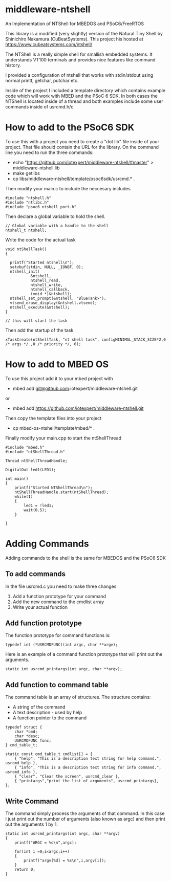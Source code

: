 # middleware-ntshell

An Implementation of NTShell for MBEDOS and PSoC6/FreeRTOS

This library is a modified (very slightly) version of the Natural Tiny Shell by Shinichiro Nakamura (CuBeatSystems).  This project his hosted at https://www.cubeatsystems.com/ntshell/

The NTShell is a really simple shell for smallish embedded systems.  It understands VT100 terminals and provides nice features like command history.

I provided a configuration of ntshell that works with stdin/stdout using normal printf, getchar, putchar etc.

Inside of the project I included a template directory which contains example code which will work with MBED and the PSoC 6 SDK.  In both cases the NTShell is located inside of a thread and both examples include some user commands inside of usrcmd.h/c

# How to add to the PSoC6 SDK
To use this with a project you need to create a "dot lib" file inside of your project.  That file should contain the URL for the library.  On the command line you need to run the three commands:
* echo "https://github.com/iotexpert/middleware-ntshell/#master" > middleware-ntshell.lib
* make getlibs
* cp libs/middleware-ntshell/template/psoc6sdk/usrcmd.* .

Then modify your main.c to include the neccesary includes

```
#include "ntshell.h"
#include "ntlibc.h"
#include "psoc6_ntshell_port.h"
```
Then declare a global variable to hold the shell.

```
// Global variable with a handle to the shell
ntshell_t ntshell;
```
Write the code for the actual task

```
void ntShellTask()
{

  printf("Started ntshell\n");
  setvbuf(stdin, NULL, _IONBF, 0);
  ntshell_init(
	       &ntshell,
	       ntshell_read,
	       ntshell_write,
	       ntshell_callback,
	       (void *)&ntshell);
  ntshell_set_prompt(&ntshell, "BlueTank>");
  vtsend_erase_display(&ntshell.vtsend);
  ntshell_execute(&ntshell);
}

// this will start the task
```

Then add the startup of the task

```
xTaskCreate(ntShellTask, "nt shell task", configMINIMAL_STACK_SIZE*2,0 /* args */ ,0 /* priority */, 0);
```


# How to add to MBED OS

To use this project add it to your mbed project with
* mbed add git@github.com:iotexpert/middleware-ntshell.git

or

* mbed add https://github.com/iotexpert/middleware-ntshell.git

Then copy the template files into your project
* cp mbed-os-ntshell/template/mbed/* .

Finally modify your main.cpp to start the ntShellThread

```
#include "mbed.h"
#include "ntShellThread.h"

Thread ntShellThreadHandle;

DigitalOut led1(LED1);

int main()
{
    printf("Started NTShellThread\n");
    ntShellThreadHandle.start(ntShellThread);
    while(1)
    {
        led1 = !led1;
        wait(0.5);
    }

}
```
# Adding Commands
Adding commands to the shell is the same for MBEDOS and the PSoC6 SDK

## To add commands
In the file usrcmd.c you need to make three changes
1. Add a function prototype for your command
2. Add the new command to the cmdlist array
3. Write your actual function

## Add function prototype
The function prototype for command functions is:
```
typedef int (*USRCMDFUNC)(int argc, char **argv);
```
Here is an example of a command function prototype that will print out the arguments.
```
static int usrcmd_printargs(int argc, char **argv);
```
## Add function to command table
The command table is an array of structures.  The structure contains: 
* A string of the command
* A text description - used by help
* A function pointer to the command
```
typedef struct {
    char *cmd;
    char *desc;
    USRCMDFUNC func;
} cmd_table_t;

static const cmd_table_t cmdlist[] = {
    { "help", "This is a description text string for help command.", usrcmd_help },
    { "info", "This is a description text string for info command.", usrcmd_info },
    { "clear", "Clear the screen", usrcmd_clear },
    { "printargs","print the list of arguments", usrcmd_printargs},
};
```
## Write Command

The command simply process the arguments of that command.  In this case I just print out the number of arguments (also known as argc) and then print out the arguments 1 by 1.

```
static int usrcmd_printargs(int argc, char **argv)
{
    printf("ARGC = %d\n",argc);

    for(int i =0;i<argc;i++)
    {
        printf("argv[%d] = %s\n",i,argv[i]);
    }
    return 0;
}
```


